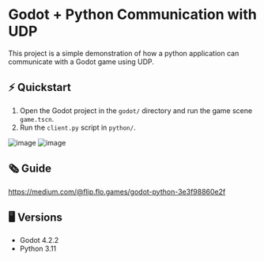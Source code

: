 # Godot + Python Communication with UDP

This project is a simple demonstration of how a python application can communicate with a Godot game using UDP.

## ⚡ Quickstart

1. Open the Godot project in the `godot/` directory and run the game scene `game.tscn`.
2. Run the `client.py` script in `python/`.

![image](https://github.com/trflorian/godot-python-comm/assets/27728267/ee1576fe-00e3-4d16-b8e4-39df8ae911ad)
![image](https://github.com/trflorian/godot-python-comm/assets/27728267/6557e6e0-6f8a-4df4-9a1e-36d55d4efa4a)

## 🗞️ Guide

https://medium.com/@flip.flo.games/godot-python-3e3f98860e2f

## 🖥️ Versions
- Godot 4.2.2
- Python 3.11
